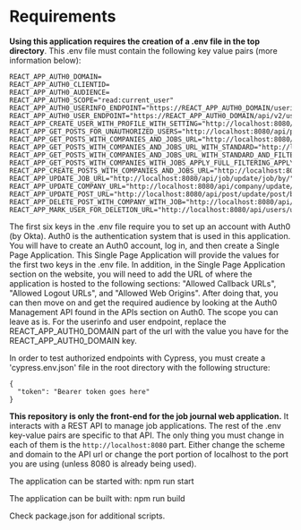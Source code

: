 # Requirements

**Using this application requires the creation of a .env file in the top directory**. This .env file must contain the following key value pairs (more information below):

```
REACT_APP_AUTH0_DOMAIN=
REACT_APP_AUTH0_CLIENTID=
REACT_APP_AUTH0_AUDIENCE=
REACT_APP_AUTH0_SCOPE="read:current_user"
REACT_APP_AUTH0_USERINFO_ENDPOINT="https://REACT_APP_AUTH0_DOMAIN/userinfo"
REACT_APP_AUTH0_USER_ENDPOINT="https://REACT_APP_AUTH0_DOMAIN/api/v2/users/"
REACT_APP_CREATE_USER_WITH_PROFILE_WITH_SETTING="http://localhost:8080/api/users/create/newuser/with/profile/with/setting/by/token"
REACT_APP_GET_POSTS_FOR_UNAUTHORIZED_USERS="http://localhost:8080/api/post/get/posts/from/specific/user/for/unauthorized/clients"
REACT_APP_GET_POSTS_WITH_COMPANIES_AND_JOBS_URL="http://localhost:8080/api/post/get/posts/with/company/and/job/by/token"
REACT_APP_GET_POSTS_WITH_COMPANIES_AND_JOBS_URL_WITH_STANDARD="http://localhost:8080/api/post/get/posts/with/company/and/job/by/token/"
REACT_APP_GET_POSTS_WITH_COMPANIES_AND_JOBS_URL_WITH_STANDARD_AND_FILTER="http://localhost:8080/api/post/get/posts/with/company/and/job/filtered/by/token/"
REACT_APP_GET_POSTS_WITH_COMPANIES_WITH_JOBS_APPLY_FULL_FILTERING_APPLY_STARTING_INDEX="http://localhost:8080/api/post/get/posts/with/company/and/job/with/full/filter/by/token/"
REACT_APP_CREATE_POSTS_WITH_COMPANIES_AND_JOBS_URL="http://localhost:8080/api/post/create/post/with/company/with/job/by/token"
REACT_APP_UPDATE_JOB_URL="http://localhost:8080/api/job/update/job/by/"
REACT_APP_UPDATE_COMPANY_URL="http://localhost:8080/api/company/update/company/by/"
REACT_APP_UPDATE_POST_URL="http://localhost:8080/api/post/update/post/by/"
REACT_APP_DELETE_POST_WITH_COMPANY_WITH_JOB="http://localhost:8080/api/post/delete/post/by/"
REACT_APP_MARK_USER_FOR_DELETION_URL="http://localhost:8080/api/users/update/user/mark/for/deletion"
```

The first six keys in the .env file require you to set up an account with Auth0 (by Okta). Auth0 is the authentication system that is used in this application. You will have to create an Auth0 account, log in, and then create a Single Page Application. This Single Page Application will provide the values for the first two keys in the .env file. In addition, in the Single Page Application section on the website, you will need to add the URL of where the application is hosted to the following sections: "Allowed Callback URLs", "Allowed Logout URLs", and "Allowed Web Origins". After doing that, you can then move on and get the required audience by looking at the Auth0 Management API found in the APIs section on Auth0. The scope you can leave as is. For the userinfo and user endpoint, replace the REACT_APP_AUTH0_DOMAIN part of the url with the value you have for the REACT_APP_AUTH0_DOMAIN key.

In order to test authorized endpoints with Cypress, you must create a 'cypress.env.json' file in the root directory with the following structure:

```
{
  "token": "Bearer token goes here"
}
```

**This repository is only the front-end for the job journal web application.** It interacts with a REST API to manage job applications. The rest of the .env key-value pairs are specific to that API. The only thing you must change in each of them is the `http://localhost:8080` part. Either change the scheme and domain to the API url or change the port portion of localhost to the port you are using (unless 8080 is already being used).

The application can be started with: npm run start

The application can be built with: npm run build

Check package.json for additional scripts.
